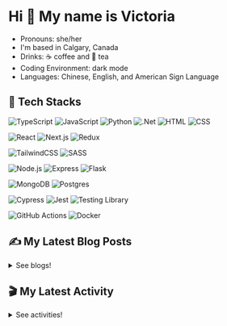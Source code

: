 <!-- <div align="center">

  ![banner](./banner/banner.png)

</div> -->

# Hi 👋 My name is Victoria

- Pronouns: she/her
- I'm based in Calgary, Canada
- Drinks: ☕ coffee and 🍵 tea
- Coding Environment: dark mode
- Languages: Chinese, English, and American Sign Language

## 💼 Tech Stacks

 ![TypeScript](https://img.shields.io/badge/TypeScript-3178C6.svg?style=for-the-badge&logo=TypeScript&logoColor=white) ![JavaScript](https://img.shields.io/badge/JavaScript-F7DF1E.svg?style=for-the-badge&logo=JavaScript&logoColor=black) ![Python](https://img.shields.io/badge/Python-3776AB.svg?style=for-the-badge&logo=Python&logoColor=white) ![.Net](https://img.shields.io/badge/.NET-512BD4.svg?style=for-the-badge&logo=dotnet&logoColor=white) ![HTML](https://img.shields.io/badge/HTML5-E34F26?style=for-the-badge&logo=html5&logoColor=white) ![CSS](https://img.shields.io/badge/-css3-1572B6?&style=for-the-badge&logo=css3&logoColor=white) 

![React](https://img.shields.io/badge/React-61DAFB.svg?style=for-the-badge&logo=React&logoColor=black) ![Next.js](https://img.shields.io/badge/Next.js-000000.svg?style=for-the-badge&logo=nextdotjs&logoColor=white) ![Redux](https://img.shields.io/badge/Redux-764ABC.svg?style=for-the-badge&logo=Redux&logoColor=white) 

![TailwindCSS](https://img.shields.io/badge/Tailwind%20CSS-06B6D4.svg?style=for-the-badge&logo=Tailwind-CSS&logoColor=white) ![SASS](https://img.shields.io/badge/Sass-CC6699.svg?style=for-the-badge&logo=Sass&logoColor=white) 

![Node.js](https://img.shields.io/badge/Node.js-339933?style=for-the-badge&logo=nodedotjs&logoColor=white) ![Express](https://img.shields.io/badge/Express.js-000000?style=for-the-badge&logo=express&logoColor=white) ![Flask](https://img.shields.io/badge/Flask-000000.svg?style=for-the-badge&logo=Flask&logoColor=white)

![MongoDB](https://img.shields.io/badge/MongoDB-4EA94B?style=for-the-badge&logo=mongodb&logoColor=white) ![Postgres](https://img.shields.io/badge/PostgreSQL-4169E1.svg?style=for-the-badge&logo=PostgreSQL&logoColor=white)

![Cypress](https://img.shields.io/badge/Cypress-17202C.svg?style=for-the-badge&logo=Cypress&logoColor=white) ![Jest](https://img.shields.io/badge/Jest-C21325?style=for-the-badge&logo=jest&logoColor=white) ![Testing Library](https://img.shields.io/badge/Testing%20Library-E33332.svg?style=for-the-badge&logo=Testing-Library&logoColor=white)  

![GitHub Actions](https://img.shields.io/badge/GitHub%20Actions-2088FF.svg?style=for-the-badge&logo=GitHub-Actions&logoColor=white) ![Docker](https://img.shields.io/badge/Docker-2496ED.svg?style=for-the-badge&logo=Docker&logoColor=white)  
  


## ✍️ My Latest Blog Posts

<details close>
<summary>See blogs!</summary>
  
<!-- BLOG-POST-LIST:START -->
 - 💯 [What is a Garbage Collection](https://victoriacheng15.vercel.app/posts/what-is-a-garbage-collection/)
 - 🌮 [November Reflection 2024](https://victoriacheng15.vercel.app/posts/november-reflection-2024/)
 - 💫 [Learning SQL: INSERT INTO](https://victoriacheng15.vercel.app/posts/learning-sql-insert-into/)
 - 💫 [Learning SQL: LIMIT and OFFSET](https://victoriacheng15.vercel.app/posts/learning-sql-limit-and-offset/)
 - 🌮 [Exploring chmod - Linux Commands](https://victoriacheng15.vercel.app/posts/exploring-chmod-linux-commands/)<!-- BLOG-POST-LIST:END -->

</details>

## 🎬 My Latest Activity

<details close>
<summary>See activities!</summary>

<!--RECENT_ACTIVITY:start-->
1. ⬆️ Pushed 1 commit(s) to [victoriacheng15/victoriacheng15.vercel.app](https://github.com/victoriacheng15/victoriacheng15.vercel.app)
2. 🎉 Merged PR [#848](https://github.com/victoriacheng15/victoriacheng15.vercel.app/pull/848) in [victoriacheng15/victoriacheng15.vercel.app](https://github.com/victoriacheng15/victoriacheng15.vercel.app)
3. ⬆️ Pushed 1 commit(s) to [victoriacheng15/data-engineer-handbook](https://github.com/victoriacheng15/data-engineer-handbook)
4. ⬆️ Pushed 1 commit(s) to [victoriacheng15/hacker-news-next](https://github.com/victoriacheng15/hacker-news-next)
5. 🎉 Merged PR [#153](https://github.com/victoriacheng15/hacker-news-next/pull/153) in [victoriacheng15/hacker-news-next](https://github.com/victoriacheng15/hacker-news-next)
<!--RECENT_ACTIVITY:end-->

</details>
